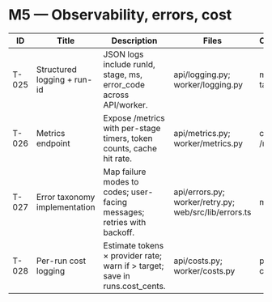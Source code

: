 # M5 — Observability, errors, cost

| ID | Title | Description | Files | Commands | DoD | Labels | TimeboxMinutes |
| --- | --- | --- | --- | --- | --- | --- | --- |
| T-025 | Structured logging + run-id | JSON logs include runId, stage, ms, error_code across API/worker. | api/logging.py; worker/logging.py | make dev; tail logs | Correlated logs visible for one run. | backend,observability | 60 |
| T-026 | Metrics endpoint | Expose /metrics with per-stage timers, token counts, cache hit rate. | api/metrics.py; worker/metrics.py | curl /metrics | Counters/histograms increment during run. | backend,observability | 90 |
| T-027 | Error taxonomy implementation | Map failure modes to codes; user-facing messages; retries with backoff. | api/errors.py; worker/retry.py; web/src/lib/errors.ts | make test | Injected failures show correct messages & backoff. | backend,quality | 90 |
| T-028 | Per-run cost logging | Estimate tokens × provider rate; warn if > target; save in runs.cost_cents. | api/costs.py; worker/costs.py | pytest -k costs | Cost shows in /runs; warning logged above threshold. | backend,costs | 60 |
